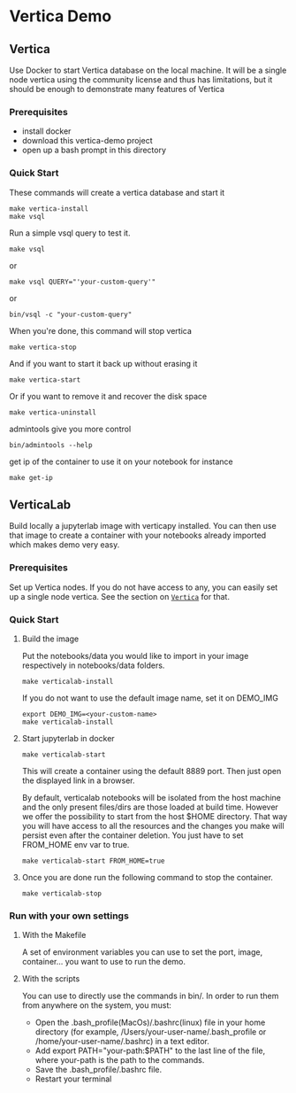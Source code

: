 # Vertica Demo

## Vertica
Use Docker to start Vertica database on the local machine.  It will be a
single node vertica using the community license and thus has limitations, but
it should be enough to demonstrate many features of Vertica

### Prerequisites
* install docker
* download this vertica-demo project
* open up a bash prompt in this directory

### Quick Start
These commands will create a vertica database and start it
```
make vertica-install
make vsql
```
Run a simple vsql query to test it.
```
make vsql
```
or 
```
make vsql QUERY="'your-custom-query'"
```
or
```
bin/vsql -c "your-custom-query"
```
When you're done, this command will stop vertica
```
make vertica-stop
```
And if you want to start it back up without erasing it
```
make vertica-start
```
Or if you want to remove it and recover the disk space
```
make vertica-uninstall
```
admintools give you more control
```
bin/admintools --help
```
get ip of the container to use it on your notebook for instance
```
make get-ip
```

## VerticaLab
Build locally a jupyterlab image with verticapy installed. You can then use that image to create a container with  your notebooks already imported which makes demo very easy.

### Prerequisites
Set up Vertica nodes. If you do not have access to any, you can easily set up a single node vertica. See the section on [`Vertica`](#Vertica) for that.

### Quick Start
1. Build the image

    Put the notebooks/data you would like to import in your image respectively in notebooks/data folders.
    ```
    make verticalab-install
    ```
    If you do not want to use the default image name, set it on DEMO_IMG 
    ```
    export DEMO_IMG=<your-custom-name>
    make verticalab-install
    ```
2. Start jupyterlab in docker
    ```
    make verticalab-start
    ```
    This will create a container using the default 8889 port. Then just open the displayed link in a browser.
    
    By default, verticalab notebooks will be isolated from the host machine and the only present files/dirs are those loaded at build time. However we offer the possibility to start from the host $HOME directory. That way you will have access to all the resources and the changes you make will persist even after the container deletion. You just have to set FROM_HOME env var to true.
    ```
    make verticalab-start FROM_HOME=true
    ```
4. Once you are done run the following command to stop the container.
    ```
    make verticalab-stop
    ```

### Run with your own settings

1. With the Makefile

    A set of environment variables you can use to set the port, image, container... you want to use to run the demo.
2. With the scripts

    You can use to directly use the commands in bin/. In order to run them from anywhere on the system, you must:
    - Open the .bash_profile(MacOs)/.bashrc(linux) file in your home directory (for example, /Users/your-user-name/.bash_profile or /home/your-user-name/.bashrc) in a text editor.
    - Add export PATH="your-path:$PATH" to the last line of the file, where your-path is the path to the commands.
    - Save the .bash_profile/.bashrc file.
    - Restart your terminal
